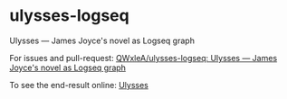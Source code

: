 # ulysses-logseq
Ulysses — James Joyce's novel as Logseq graph

For issues and pull-request: [QWxleA/ulysses-logseq: Ulysses — James Joyce's novel as Logseq graph](https://github.com/QWxleA/ulysses-logseq)

To see the end-result online: [Ulysses](https://qwxlea.github.io/ulysses-logseq/#/page/Ulysses)


